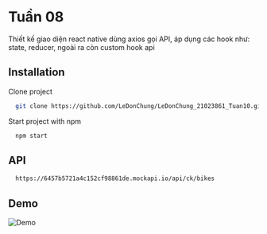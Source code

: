 
# Tuần 08

Thiết kế giao diện react native dùng axios gọi API, áp dụng các hook như: state, reducer, ngoài ra còn custom hook api


## Installation

Clone project

```bash
  git clone https://github.com/LeDonChung/LeDonChung_21023861_Tuan10.git
```

Start project with npm

```bash
  npm start
```
## API
```bash
  https://6457b5721a4c152cf98861de.mockapi.io/api/ck/bikes
```
## Demo

![Demo](https://github.com/LeDonChung/ReactNative/blob/main/Tuan10/assets/evidences/demo.gif)
